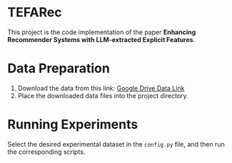 # TEFARec
This project is the code implementation of the paper **Enhancing Recommender Systems with LLM-extracted Explicit Features**.

# Data Preparation

1. Download the data from this link: [Google Drive Data Link](https://drive.google.com/drive/folders/1gTqmzjHKdW39IwKnMw_3VZFZIeBSW-Hd?usp=drive_link)
2. Place the downloaded data files into the project directory.

# Running Experiments

Select the desired experimental dataset in the `config.py` file, and then run the corresponding scripts.
